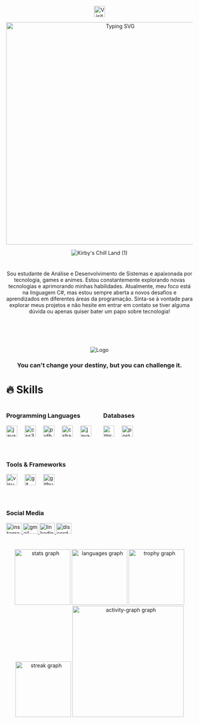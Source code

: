 <p align="center">
  <img src="https://visit-counter.vercel.app/counter.png?page=https%3A%2F%2Fgithub.com%2FAyuMuraki&s=50&c=c48aff&bg=00000000&no=3&ff=digii&tb=VISITS%3A&ta=" alt="Visitor Count" height="30">
</p>

<p align="center">
  <img src="https://readme-typing-svg.herokuapp.com?font=Fira+Code&pause=1000&color=C1AAF7&background=FF353500&center=true&vCenter=true&repeat=true&width=435&lines=Hello;+My+name+is+Ayumi+Muraki;+I'm++24++years++old;+I'm++a++Software++Developer;+I'm++from++Brazil" alt="Typing SVG" width="600">
</p>


<p align="center">
  <img src="https://github.com/user-attachments/assets/d4b5336a-80e3-4bdb-822d-c9cd1591786b" alt="Kirby's Chill Land (1)">


#


<p align="center">Sou estudante de Análise e Desenvolvimento de Sistemas e apaixonada por tecnologia, games e animes. Estou constantemente explorando novas tecnologias e aprimorando minhas habilidades.
  Atualmente, meu foco está na linguagem C#, mas estou sempre aberta a novos desafios e aprendizados em diferentes áreas da programação. 
  Sinta-se à vontade para explorar meus projetos e não hesite em entrar em contato se tiver alguma dúvida ou apenas quiser bater um papo sobre tecnologia!

  

#
<br>
<br>

<p align="center">
  <img src="https://github.com/user-attachments/assets/89cec87f-ab70-44a0-a9e2-b5ae7522aa64" alt="Logo">
  <h3 align="center">You can't change your destiny, but you can challenge it.</h3>


# 🔥 Skills
<!-- Skills: Programming Languages -->
<div style="display: flex; justify-content: space-between;">
  <div style="flex-basis: 48%;">
    <h3>Programming Languages</h3>
    <div align="left">
      <img src="https://cdn.jsdelivr.net/gh/devicons/devicon/icons/javascript/javascript-original.svg" height="30" alt="javascript logo" />
      <img width="12" />
      <img src="https://cdn.jsdelivr.net/gh/devicons/devicon/icons/css3/css3-original.svg" height="30" alt="css3 logo" />
      <img width="12" />
      <img src="https://cdn.jsdelivr.net/gh/devicons/devicon/icons/python/python-original.svg" height="30" alt="python logo" />
      <img width="12" />
      <img src="https://cdn.jsdelivr.net/gh/devicons/devicon/icons/csharp/csharp-original.svg" height="30" alt="csharp logo" />
      <img width="12" />
      <img src="https://cdn.jsdelivr.net/gh/devicons/devicon/icons/java/java-original.svg" height="30" alt="java logo" />
    </div>
  </div>

  <!-- Skills: Databases -->
  #
  <div style="flex-basis: 48%;">
    <h3>Databases</h3>
    <div align="left">
      <img src="https://cdn.jsdelivr.net/gh/devicons/devicon/icons/mysql/mysql-original.svg" height="30" alt="mysql logo" />
      <img width="12" />
      <img src="https://cdn.jsdelivr.net/gh/devicons/devicon/icons/postgresql/postgresql-original.svg" height="30" alt="postgresql logo" />
    </div>
  </div>
</div>

<!-- Tools & Frameworks -->
#
<div style="display: flex; flex-wrap: wrap; justify-content: space-between;">
  <div style="flex-basis: 48%;">
  <h3>Tools & Frameworks</h3>
    <div align="left">
      <img src="https://cdn.jsdelivr.net/gh/devicons/devicon/icons/visualstudio/visualstudio-plain.svg" height="30" alt="visualstudio logo" />
      <img width="12" />
      <img src="https://cdn.jsdelivr.net/gh/devicons/devicon/icons/git/git-original.svg" height="30" alt="git logo" />
      <img width="12" />
      <img src="https://cdn.jsdelivr.net/gh/devicons/devicon/icons/github/github-original.svg" height="30" alt="github logo" />
    </div>
  </div>
</div>

# <!-- Social Media -->
<div style="display: flex; flex-wrap: wrap; justify-content: space-between;">
  <div style="flex-basis: 48%;">
    <h3>Social Media</h3>
    <div align="left">
      <a href="https://www.instagram.com/ayumi.muraki/" target="_blank">
        <img src="https://raw.githubusercontent.com/maurodesouza/profile-readme-generator/master/src/assets/icons/social/instagram/default.svg" width="41" height="29" alt="instagram logo" />
      </a>
      <a href="mailto:naruse.ayumi2013@gmail.com" target="_blank">
        <img src="https://raw.githubusercontent.com/maurodesouza/profile-readme-generator/master/src/assets/icons/social/gmail/default.svg" width="41" height="29" alt="gmail logo" />
      </a>
      <a href="https://www.linkedin.com/in/ayumi-muraki-aa344220a/" target="_blank">
        <img src="https://raw.githubusercontent.com/maurodesouza/profile-readme-generator/master/src/assets/icons/social/linkedin/default.svg" width="41" height="29" alt="linkedin logo" />
      </a>
      <a href="https://discord.gg/2ddcUmVENE" target="_blank">
        <img src="https://raw.githubusercontent.com/maurodesouza/profile-readme-generator/master/src/assets/icons/social/discord/default.svg" width="41" height="29" alt="discord logo" />
      </a>
    </div>
  </div>
</div>



# <!-- GitHub Stats -->
<div align="center">
  <img src="https://github-readme-stats.vercel.app/api?username=AyuMuraki&hide_title=false&hide_rank=false&show_icons=true&include_all_commits=true&count_private=true&disable_animations=false&theme=dracula&locale=en&hide_border=false&order=1" height="150" alt="stats graph" />
  <img src="https://github-readme-stats.vercel.app/api/top-langs?username=AyuMuraki&locale=en&hide_title=false&layout=compact&card_width=320&langs_count=5&theme=dracula&hide_border=false&order=2" height="150" alt="languages graph" />
  <img src="https://github-profile-trophy.vercel.app?username=AyuMuraki&theme=dracula&column=-1&row=1&margin-w=8&margin-h=8&no-bg=false&no-frame=false&order=4" height="150" alt="trophy graph" />
  <img src="https://streak-stats.demolab.com?user=AyuMuraki&locale=en&mode=daily&theme=dracula&hide_border=false&border_radius=5&order=3" height="150" alt="streak graph" />
  <img src="https://github-readme-activity-graph.vercel.app/graph?username=AyuMuraki&radius=16&theme=redical&area=true&order=5&hide_border=true&hide_title=true" height="300" alt="activity-graph graph" />
</div>
